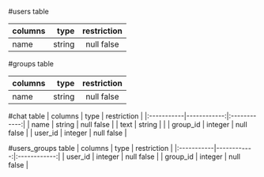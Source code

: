 

#users table

| columns    | type        |  restriction |
|:-----------|------------:|:------------:|
| name       |      string | null false   |





#groups table

| columns    | type        |  restriction |
|:-----------|------------:|:------------:|
| name       |      string | null false   |



#chat table
| columns    | type        |  restriction |
|:-----------|------------:|:------------:|
| name       |      string | null false   |
| text       |      string |              |
| group_id   |     integer | null false   |
| user_id    |     integer |  null false   |



#users_groups table
| columns    | type        |  restriction |
|:-----------|------------:|:------------:|
| user_id    |     integer | null false   |
| group_id   |     integer | null false   |

